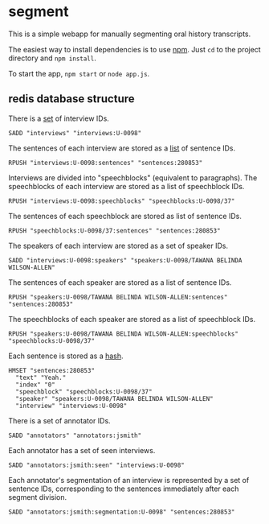 segment
=======

This is a simple webapp for manually segmenting oral history transcripts.

The easiest way to install dependencies is to use
[npm](https://npmjs.org/). Just `cd` to the project directory and `npm
install`.

To start the app, `npm start` or `node app.js`.

redis database structure
------------------------

There is a [set](http://redis.io/commands/#set) of interview IDs.
```
SADD "interviews" "interviews:U-0098"
```

The sentences of each interview are stored as a
[list](http://redis.io/commands/#list) of sentence IDs.
```
RPUSH "interviews:U-0098:sentences" "sentences:280853"
```

Interviews are divided into "speechblocks" (equivalent to
paragraphs). The speechblocks of each interview are stored as a list
of speechblock IDs.
```
RPUSH "interviews:U-0098:speechblocks" "speechblocks:U-0098/37"
```

The sentences of each speechblock are stored as list of sentence IDs.
```
RPUSH "speechblocks:U-0098/37:sentences" "sentences:280853"
```

The speakers of each interview are stored as a set of speaker IDs.
```
SADD "interviews:U-0098:speakers" "speakers:U-0098/TAWANA BELINDA WILSON-ALLEN"
```

The sentences of each speaker are stored as a list of sentence IDs.
```
RPUSH "speakers:U-0098/TAWANA BELINDA WILSON-ALLEN:sentences" "sentences:280853"
```

The speechblocks of each speaker are stored as a list of speechblock IDs.
```
RPUSH "speakers:U-0098/TAWANA BELINDA WILSON-ALLEN:speechblocks" "speechblocks:U-0098/37"
```

Each sentence is stored as a [hash](http://redis.io/commands/#hash).
```
HMSET "sentences:280853"
  "text" "Yeah."
  "index" "0"
  "speechblock" "speechblocks:U-0098/37"
  "speaker" "speakers:U-0098/TAWANA BELINDA WILSON-ALLEN"
  "interview" "interviews:U-0098"
```

There is a set of annotator IDs.
```
SADD "annotators" "annotators:jsmith"
```

Each annotator has a set of seen interviews.
```
SADD "annotators:jsmith:seen" "interviews:U-0098"
```

Each annotator's segmentation of an interview is represented by a set of sentence IDs, corresponding to the sentences immediately after each segment division.
```
SADD "annotators:jsmith:segmentation:U-0098" "sentences:280853"
```





